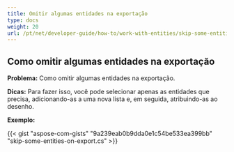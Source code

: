 ```yaml
---
title: Omitir algumas entidades na exportação
type: docs
weight: 20
url: /pt/net/developer-guide/how-to/work-with-entities/skip-some-entities-on-export/
---
```



## **Como omitir algumas entidades na exportação**

**Problema:** Como omitir algumas entidades na exportação.

**Dicas:** Para fazer isso, você pode selecionar apenas as entidades que precisa, adicionando-as a uma nova lista e, em seguida, atribuindo-as ao desenho.

**Exemplo:**

{{< gist "aspose-com-gists" "9a239eab0b9dda0e1c54be533ea399bb" "skip-some-entities-on-export.cs" >}}
